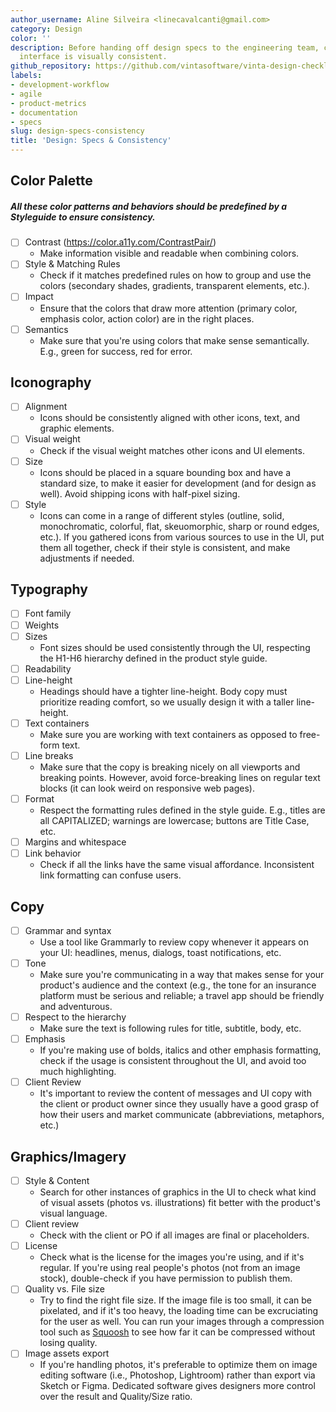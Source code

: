 ```yaml
---
author_username: Aline Silveira <linecavalcanti@gmail.com>
category: Design
color: ''
description: Before handing off design specs to the engineering team, check if your
  interface is visually consistent.
github_repository: https://github.com/vintasoftware/vinta-design-checklists/tree/master/design-specs-consistency
labels:
- development-workflow
- agile
- product-metrics
- documentation
- specs
slug: design-specs-consistency
title: 'Design: Specs & Consistency'
---
```

## Color Palette
##### All these color patterns and behaviors should be predefined by a Styleguide to ensure consistency.
* [ ] Contrast (https://color.a11y.com/ContrastPair/)
    * Make information visible and readable when combining colors. 
* [ ] Style & Matching Rules
    * Check if it matches predefined rules on how to group and use the colors (secondary shades, gradients, transparent elements, etc.).
* [ ] Impact
    * Ensure that the colors that draw more attention (primary color, emphasis color, action color) are in the right places.
* [ ] Semantics
    * Make sure that you're using colors that make sense semantically. E.g., green for success, red for error.

## Iconography
* [ ] Alignment 
    * Icons should be consistently aligned with other icons, text, and graphic elements.
* [ ] Visual weight
    * Check if the visual weight matches other icons and UI elements.
* [ ] Size
    * Icons should be placed in a square bounding box and have a standard size, to make it easier for development (and for design as well). Avoid shipping icons with half-pixel sizing.
* [ ] Style 
    * Icons can come in a range of different styles (outline, solid, monochromatic, colorful, flat, skeuomorphic, sharp or round edges, etc.). If you gathered icons from various sources to use in the UI, put them all together, check if their style is consistent, and make adjustments if needed.

## Typography
* [ ] Font family
* [ ] Weights
* [ ] Sizes
    * Font sizes should be used consistently through the UI, respecting the H1-H6 hierarchy defined in the product style guide.
* [ ] Readability
* [ ] Line-height
    * Headings should have a tighter line-height. Body copy must prioritize reading comfort, so we usually design it with a taller line-height.
* [ ] Text containers
    * Make sure you are working with text containers as opposed to free-form text.
* [ ] Line breaks
    * Make sure that the copy is breaking nicely on all viewports and breaking points. However, avoid force-breaking lines on regular text blocks (it can look weird on responsive web pages).
* [ ] Format
    * Respect the formatting rules defined in the style guide. E.g., titles are all CAPITALIZED; warnings are lowercase; buttons are Title Case, etc.
* [ ] Margins and whitespace
* [ ] Link behavior
    * Check if all the links have the same visual affordance. Inconsistent link formatting can confuse users.

## Copy
* [ ] Grammar and syntax
    * Use a tool like Grammarly to review copy whenever it appears on your UI: headlines, menus, dialogs, toast notifications, etc.
* [ ] Tone
    * Make sure you're communicating in a way that makes sense for your product's audience and the context (e.g., the tone for an insurance platform must be serious and reliable; a travel app should be friendly and adventurous.
* [ ] Respect to the hierarchy
    * Make sure the text is following rules for title, subtitle, body, etc.
* [ ] Emphasis 
    * If you're making use of bolds, italics and other emphasis formatting, check if the usage is consistent throughout the UI, and avoid too much highlighting.
* [ ] Client Review
    * It's important to review the content of messages and UI copy with the client or product owner since they usually have a good grasp of how their users and market communicate (abbreviations, metaphors, etc.)

## Graphics/Imagery
* [ ] Style & Content
    * Search for other instances of graphics in the UI to check what kind of visual assets (photos vs. illustrations) fit better with the product's visual language.
* [ ] Client review
    * Check with the client or PO if all images are final or placeholders.
* [ ] License
    * Check what is the license for the images you're using, and if it's regular. If you're using real people's photos (not from an image stock), double-check if you have permission to publish them.
* [ ] Quality vs. File size
    * Try to find the right file size. If the image file is too small, it can be pixelated, and if it's too heavy, the loading time can be excruciating for the user as well. You can run your images through a compression tool such as [Squoosh](https://squoosh.app) to see how far it can be compressed without losing quality.
* [ ] Image assets export
    * If you're handling photos, it's preferable to optimize them on image editing software (i.e., Photoshop, Lightroom) rather than export via Sketch or Figma. Dedicated software gives designers more control over the result and Quality/Size ratio.
